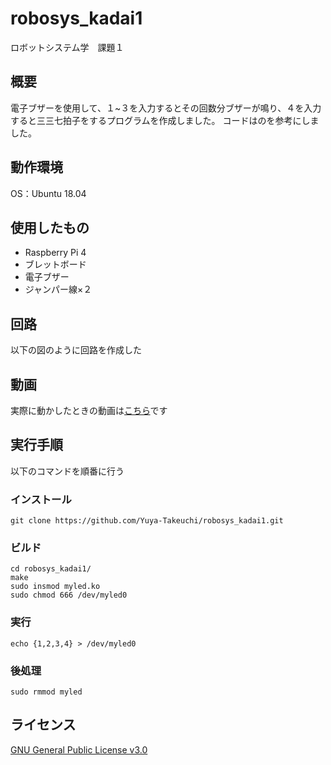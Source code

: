 # robosys_kadai1
ロボットシステム学　課題１
## 概要
電子ブザーを使用して、１~３を入力するとその回数分ブザーが鳴り、４を入力すると三三七拍子をするプログラムを作成しました。
コードはのを参考にしました。

## 動作環境
OS：Ubuntu 18.04

## 使用したもの
- Raspberry Pi 4
- ブレットボード
- 電子ブザー
- ジャンパー線×２

## 回路
以下の図のように回路を作成した

## 動画
実際に動かしたときの動画は[こちら](https://www.youtube.com/watch?v=HaBOnk_5vlE&feature=youtu.be)です

## 実行手順
以下のコマンドを順番に行う
### インストール
```
git clone https://github.com/Yuya-Takeuchi/robosys_kadai1.git
```
### ビルド
```
cd robosys_kadai1/
make
sudo insmod myled.ko
sudo chmod 666 /dev/myled0
```
### 実行
```
echo {1,2,3,4} > /dev/myled0
```
### 後処理
```
sudo rmmod myled
```

## ライセンス
[GNU General Public License v3.0](https://github.com/Yuya-Takeuchi/robosys_kadai1/blob/main/LICENSE) 
